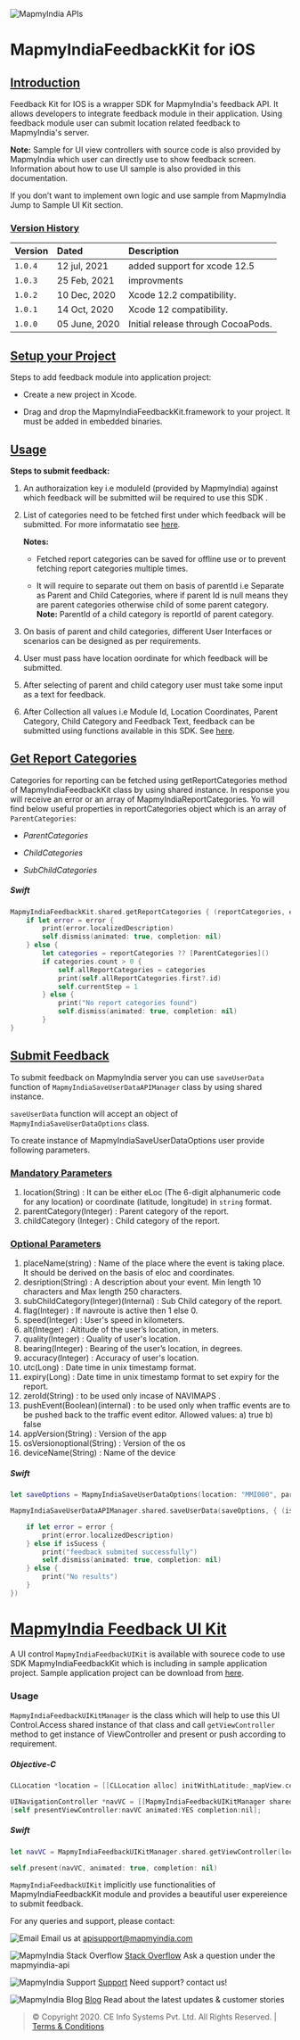 ![MapmyIndia APIs](https://www.mapmyindia.com/api/img/mapmyindia-api.png)

# MapmyIndiaFeedbackKit for iOS

## [Introduction](#Introduction)

Feedback Kit for IOS is a wrapper SDK for MapmyIndia's feedback API. It allows developers to integrate feedback module in their application. Using feedback module user can submit location related feedback to MapmyIndia's server.

**Note:** Sample for UI view controllers with source code is also provided by MapmyIndia which user can directly use to show feedback screen. Information about how to use UI sample is also provided in this documentation.

If you don’t want to implement own logic and use sample from MapmyIndia Jump to Sample UI Kit section.

### [Version History](#Version-History)

| Version | Dated | Description |
| :---- | :---- | :---- |
| `1.0.4` | 12 jul, 2021 |added support for xcode 12.5 |
| `1.0.3` | 25 Feb, 2021 | improvments |
| `1.0.2` | 10 Dec, 2020 | Xcode 12.2 compatibility. |
| `1.0.1` | 14 Oct, 2020 | Xcode 12 compatibility. |			
| `1.0.0` | 05 June, 2020 | Initial release through CocoaPods. |

## [Setup your Project](#Setup-your-Project)

Steps to add feedback module into application project:

- Create a new project in Xcode.

- Drag and drop the MapmyIndiaFeedbackKit.framework to your project. It must be added in embedded binaries.

## [Usage](#Usage)

**Steps to submit feedback:**

1. An authoraization key i.e moduleId (provided by MapmyIndia) against which feedback will be submitted wiil be required to use this SDK .

1. List of categories need to be fetched first under which feedback will be submitted. For more informatatio see [here](#Get-Report-Categories).

    **Notes:**

    - Fetched report categories can be saved for offline use or to prevent fetching report categories multiple times.

    - It will require to separate out them on basis of parentId i.e Separate as Parent and Child Categories, where if parent Id is null means they are parent categories otherwise child of some parent category.
    **Note:** ParentId of a child category is reportId of parent category.

1. On basis of parent and child categories, different User Interfaces or scenarios can be designed as per requirements.

1. User must pass have location oordinate for which feedback will be submitted.

1. After selecting of parent and child category user must take some input as a text for feedback.

1. After Collection all values i.e Module Id, Location Coordinates, Parent Category, Child Category and Feedback Text, feedback can be submitted using functions available in this SDK. See [here](#Submit-Feedback).

## [Get Report Categories](#Get-Report-Categories)

Categories for reporting can be fetched using getReportCategories method of MapmyIndiaFeedbackKit class by using shared instance.
In response you will receive an error or an array of MapmyIndiaReportCategories. Yo will find below useful properties in reportCategories object which is an array of  `ParentCategories`:

- *ParentCategories*

- *ChildCategories*

- *SubChildCategories*

##### Swift

```swift
MapmyIndiaFeedbackKit.shared.getReportCategories { (reportCategories, error)  in
    if let error = error {
        print(error.localizedDescription)
        self.dismiss(animated: true, completion: nil)
    } else {
        let categories = reportCategories ?? [ParentCategories]()
        if categories.count > 0 {
            self.allReportCategories = categories
            print(self.allReportCategories.first?.id)
            self.currentStep = 1
        } else {
            print("No report categories found")
            self.dismiss(animated: true, completion: nil)
        }
}
```

## [Submit Feedback](#Submit-Feedback)

To submit feedback on MapmyIndia server you can use `saveUserData` function of `MapmyIndiaSaveUserDataAPIManager` class by using shared instance.

`saveUserData` function will accept an object of `MapmyIndiaSaveUserDataOptions` class.

To create instance of MapmyIndiaSaveUserDataOptions user provide following parameters.

### [Mandatory Parameters](#Mandatory-Parameters)
1. location(String) : It can be either eLoc (The 6-digit alphanumeric code for any location) or coordinate (latitude, longitude) in `string` format.
1. parentCategory(Integer) : Parent category of the report. 
1. childCategory (Integer) : Child category of the report. 

### [Optional Parameters](#Optional-Parameters)
1. placeName(string) : Name of the place where the event is taking place. It should be derived on the basis of eloc and coordinates.
2. desription(String) : A description about your event. Min length 10 characters and Max length 250 characters.
3. subChildCategory(Integer)(Internal) : Sub Child category of the report. 
4. flag(Integer) : If navroute is active then 1 else 0. 
5. speed(Integer) : User's speed in kilometers. 
6. alt(Integer) : Altitude of the user’s location, in meters. 
7. quality(Integer) : Quality of user's location. 
8. bearing(Integer) : Bearing of the user’s location, in degrees. 
9. accuracy(Integer) : Accuracy of user's location. 
10. utc(Long) : Date time in unix timestamp format. 
11. expiry(Long) : Date time in unix timestamp format to set expiry for the report. 
12. zeroId(String) : to be used only incase of NAVIMAPS . 
13. pushEvent(Boolean)(internal) : to be used only when traffic events are to be pushed back to the traffic event editor. Allowed values: a) true 
b) false 
14. appVersion(String) : Version of the app 
15. osVersionoptional(String) : Version of the os 
16. deviceName(String) : Name of the device 



##### Swift

```swift
let saveOptions = MapmyIndiaSaveUserDataOptions(location: "MMI000", parentCategory: parentCategory.id ?? 0, childCategory: childCategory.id ?? 0, description: "This is descriptions", subChildCategory: self.selectedSubChildCategories?.id, accuracy: 3)

MapmyIndiaSaveUserDataAPIManager.shared.saveUserData(saveOptions, { (isSucess, error) in

    if let error = error {
        print(error.localizedDescription)
    } else if isSucess {
        print("feedback submited successfully")
        self.dismiss(animated: true, completion: nil)
    } else {
        print("No results")
    }
})
```

# [MapmyIndia Feedback UI Kit](#MapmyIndia-Feedback-UI-Kit)

A UI control `MapmyIndiaFeedbackUIKit` is available with sourece code to use SDK MapmyIndiaFeedbackKit which is including in sample application project. Sample application project can be download from [here](#https://github.com/MapmyIndia/mapmyindia-maps-vectorSDK-iOS).


### Usage

`MapmyIndiaFeedbackUIKitManager` is the class which will help to use this UI Control.Access shared instance of that class and call `getViewController` method to get instance of ViewController and present or push according to requirement.

##### Objective-C

```objectivec
CLLocation *location = [[CLLocation alloc] initWithLatitude:_mapView.centerCoordinate.latitude longitude:_mapView.centerCoordinate.longitude];

UINavigationController *navVC = [[MapmyIndiaFeedbackUIKitManager sharedManager] getViewControllerWithLocation:location moduleId:ModuleId];
[self presentViewController:navVC animated:YES completion:nil];
```

##### Swift

```swift
let navVC = MapmyIndiaFeedbackUIKitManager.shared.getViewController(location: CLLocation(latitude: mapView.centerCoordinate.latitude, longitude: mapView.centerCoordinate.longitude), moduleId: ModuleId)

self.present(navVC, animated: true, completion: nil)
```

`MapmyIndiaFeedbackUIKit` implicitly use functionalities of MapmyIndiaFeedbackKit module and provides a beautiful user expereience to submit feedback.

For any queries and support, please contact:

![Email](https://www.google.com/a/cpanel/mapmyindia.co.in/images/logo.gif?service=google_gsuite) 
Email us at [apisupport@mapmyindia.com](mailto:apisupport@mapmyindia.com)

![MapmyIndia Stack Overflow](https://www.mapmyindia.com/api/img/icons/stack-overflow.png)
[Stack Overflow](https://stackoverflow.com/questions/tagged/mapmyindia-api)
Ask a question under the mapmyindia-api

![MapmyIndia Support](https://www.mapmyindia.com/api/img/icons/support.png)
[Support](https://www.mapmyindia.com/api/index.php#f_cont)
Need support? contact us!

![MapmyIndia Blog](https://www.mapmyindia.com/api/img/icons/blog.png)
[Blog](http://www.mapmyindia.com/blog/)
Read about the latest updates & customer stories

> © Copyright 2020. CE Info Systems Pvt. Ltd. All Rights Reserved. | [Terms & Conditions](http://www.mapmyindia.com/api/terms-&-conditions)
